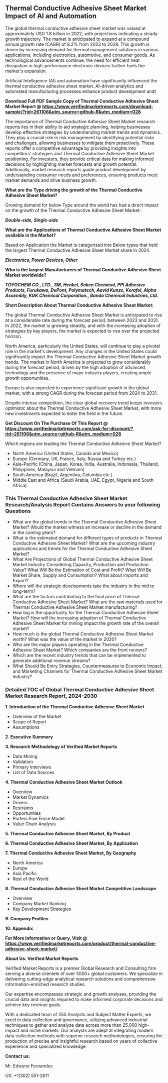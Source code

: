 <h2>Thermal Conductive Adhesive Sheet Market Impact of AI and Automation</h2><p>The global thermal conductive adhesive sheet market was valued at approximately USD 1.8 billion in 2022, with projections indicating a steady growth trajectory. The market is anticipated to expand at a compound annual growth rate (CAGR) of 8.2% from 2023 to 2028. This growth is driven by increasing demand for thermal management solutions in various applications, including electronics, automotive, and consumer goods. As technological advancements continue, the need for efficient heat dissipation in high-performance electronic devices further fuels the market's expansion.</p><p>Artificial Intelligence (AI) and automation have significantly influenced the thermal conductive adhesive sheet market. AI-driven analytics and automated manufacturing processes enhance product development andt</p><p id="" class=""><strong>Download Full PDF Sample Copy of Thermal Conductive Adhesive Sheet Market Report @ <a href="https://www.verifiedmarketreports.com/download-sample/?rid=261106&utm_source=github-R&utm_medium=028" target="_blank">https://www.verifiedmarketreports.com/download-sample/?rid=261106&utm_source=github-R&utm_medium=028</a></strong></p><p>The importance of&nbsp;Thermal Conductive Adhesive Sheet Market research reports lies in their ability to aid strategic planning, helping businesses develop effective strategies by understanding market trends and dynamics. They play a crucial role in risk management by identifying potential risks and challenges, allowing businesses to mitigate them proactively. These reports offer a competitive advantage by providing insights into competitors' strategies and Thermal Conductive Adhesive Sheet Market positioning. For investors, they provide critical data for making informed decisions by highlighting market forecasts and growth potential. Additionally, market research reports guide product development by understanding consumer needs and preferences, ensuring products meet market demands and drive business growth.</p><p><strong>What are the&nbsp;Type driving the growth of the Thermal Conductive Adhesive Sheet Market?</strong></p><p id="" class="">Growing demand for below Type around the world has had a direct impact on the growth of the Thermal Conductive Adhesive Sheet Market:</p><em><strong>Double-side, Single-side</strong></em></p><strong>What are the&nbsp;Applications&nbsp;of Thermal Conductive Adhesive Sheet Market available in the Market?</strong></p><p id="" class="">Based on Application the Market is categorized into Below types that held the largest Thermal Conductive Adhesive Sheet Market share In 2024.</p><em><strong>Electronics, Power Devices, Other</strong></em></p><strong>Who is the largest Manufacturers of Thermal Conductive Adhesive Sheet Market worldwide?</strong></p><p><em><strong>TOYOCHEM CO., LTD., 3M, Henkel, Soken Chemical, PPI Adhesive Products, Furukawa, DuPont, Polymatech, Aavid Kunze, Kerafol, Alpha Assembly, KGK Chemical Corporation., Bando Chemical Industries, Ltd.</strong></em></p><p id="" class=""><strong>Short Description About Thermal Conductive Adhesive Sheet Market:</strong></p><p>The global Thermal Conductive Adhesive Sheet Market is anticipated to rise at a considerable rate during the forecast period, between 2023 and 2031. In 2022, the market is growing steadily, and with the increasing adoption of strategies by key players, the market is expected to rise over the projected horizon.</p><p>North America, particularly the United States, will continue to play a pivotal role in the market's development. Any changes in the United States could significantly impact the Thermal Conductive Adhesive Sheet Market growth trends. The market in North America is projected to grow considerably during the forecast period, driven by the high adoption of advanced technology and the presence of major industry players, creating ample growth opportunities.</p><p>Europe is also expected to experience significant growth in the global market, with a strong CAGR during the forecast period from 2024 to 2031.</p><p>Despite intense competition, the clear global recovery trend keeps investors optimistic about the Thermal Conductive Adhesive Sheet Market, with more new investments expected to enter the field in the future.</p><p id="" class=""><strong>Get Discount On The Purchase Of This Report @ <a href="https://www.verifiedmarketreports.com/ask-for-discount/?rid=261106&utm_source=github-R&utm_medium=028" target="_blank">https://www.verifiedmarketreports.com/ask-for-discount/?rid=261106&utm_source=github-R&utm_medium=028</a></strong></p>Which regions are leading the Thermal Conductive Adhesive Sheet Market?</p><ul><li>North America (United States, Canada and Mexico)</li><li>Europe (Germany, UK, France, Italy, Russia and Turkey etc.)</li><li>Asia-Pacific (China, Japan, Korea, India, Australia, Indonesia, Thailand, Philippines, Malaysia and Vietnam)</li><li>South America (Brazil, Argentina, Columbia etc.)</li><li>Middle East and Africa (Saudi Arabia, UAE, Egypt, Nigeria and South Africa)</li></ul><h3 id="" class="">This Thermal Conductive Adhesive Sheet Market Research/Analysis Report Contains Answers to your following Questions</h3><ul><li>What are the global trends in the Thermal Conductive Adhesive Sheet Market? Would the market witness an increase or decline in the demand in the coming years?</li><li>What is the estimated demand for different types of products in Thermal Conductive Adhesive Sheet Market? What are the upcoming industry applications and trends for the Thermal Conductive Adhesive Sheet Market?</li><li>What Are Projections of Global Thermal Conductive Adhesive Sheet Market Industry Considering Capacity, Production and Production Value? What Will Be the Estimation of Cost and Profit? What Will Be Market Share, Supply and Consumption? What about imports and Export?</li><li>Where will the strategic developments take the industry in the mid to long-term?</li><li>What are the factors contributing to the final price of Thermal Conductive Adhesive Sheet Market? What are the raw materials used for Thermal Conductive Adhesive Sheet Market manufacturing?</li><li>How big is the opportunity for the Thermal Conductive Adhesive Sheet Market? How will the increasing adoption of Thermal Conductive Adhesive Sheet Market for mining impact the growth rate of the overall market?</li><li>How much is the global Thermal Conductive Adhesive Sheet Market worth? What was the value of the market In 2020?</li><li>Who are the major players operating in the Thermal Conductive Adhesive Sheet Market? Which companies are the front runners?</li><li>Which are the recent industry trends that can be implemented to generate additional revenue streams?</li><li>What Should Be Entry Strategies, Countermeasures to Economic Impact, and Marketing Channels for Thermal Conductive Adhesive Sheet Market Industry?</li></ul><h3 id="" class="">Detailed TOC of Global Thermal Conductive Adhesive Sheet Market Research Report, 2024-2030</h3><p id="" class=""><strong>1. Introduction of the Thermal Conductive Adhesive Sheet Market</strong></p><ul><li>Overview of the Market</li><li>Scope of Report</li><li>Assumptions</li></ul><p id="" class=""><strong>2. Executive Summary</strong></p><p id="" class=""><strong>3. Research Methodology of Verified Market Reports</strong></p><ul><li>Data Mining</li><li>Validation</li><li>Primary Interviews</li><li>List of Data Sources</li></ul><p id="" class=""><strong>4. Thermal Conductive Adhesive Sheet Market Outlook</strong></p><ul><li>Overview</li><li>Market Dynamics</li><li>Drivers</li><li>Restraints</li><li>Opportunities</li><li>Porters Five Force Model</li><li>Value Chain Analysis</li></ul><p id="" class=""><strong>5. Thermal Conductive Adhesive Sheet Market, By Product</strong></p><p id="" class=""><strong>6. Thermal Conductive Adhesive Sheet Market, By Application</strong></p><p id="" class=""><strong>7. Thermal Conductive Adhesive Sheet Market, By Geography</strong></p><ul><li>North America</li><li>Europe</li><li>Asia Pacific</li><li>Rest of the World</li></ul><p id="" class=""><strong>8. Thermal Conductive Adhesive Sheet Market Competitive Landscape</strong></p><ul><li>Overview</li><li>Company Market Ranking</li><li>Key Development Strategies</li></ul><p id="" class=""><strong>9. Company Profiles</strong></p><p id="" class=""><strong>10. Appendix</strong></p><p id="" class=""><strong>For More Information or Query, Visit @ <a href="https://www.verifiedmarketreports.com/product/thermal-conductive-adhesive-sheet-market/" target="_blank">https://www.verifiedmarketreports.com/product/thermal-conductive-adhesive-sheet-market/</a></strong></p><p id="" class=""><strong>About Us: Verified Market Reports</strong></p><p id="" class="">Verified Market Reports is a premier Global Research and Consulting firm serving a diverse clientele of over 5000+ global customers. We specialize in delivering cutting-edge analytical research solutions and comprehensive information-enriched research studies.</p><p id="" class="">Our expertise encompasses strategic and growth analyses, providing the crucial data and insights required to make informed corporate decisions and achieve key revenue goals.</p><p id="" class="">With a dedicated team of 250 Analysts and Subject Matter Experts, we excel in data collection and governance, utilizing advanced industrial techniques to gather and analyze data across more than 25,000 high-impact and niche markets. Our analysts are adept at integrating modern data collection methods with superior research methodologies, ensuring the production of precise and insightful research based on years of collective experience and specialized knowledge.</p><p id="" class=""><strong>Contact us:</strong></p><p id="" class="">Mr. Edwyne Fernandes</p><p id="" class="">US: +1(302) 551-2611</p>